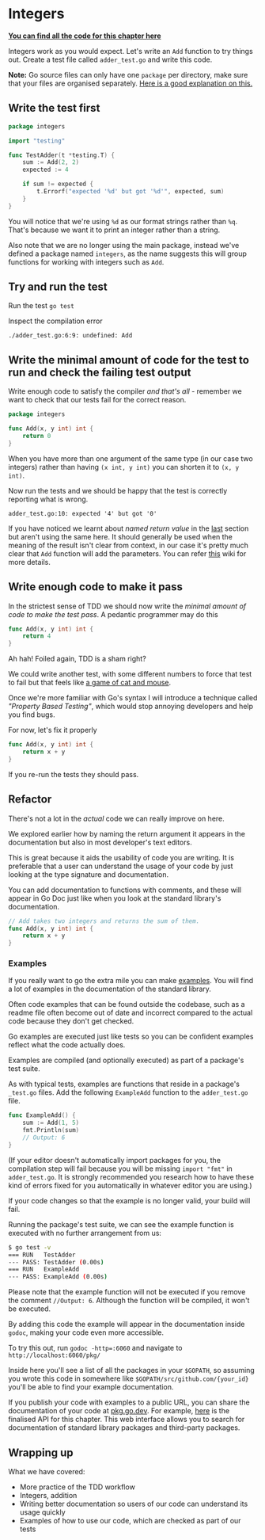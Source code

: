 # Integers

**[You can find all the code for this chapter here](https://github.com/quii/learn-go-with-tests/tree/main/integers)**

Integers work as you would expect. Let's write an `Add` function to try things out. Create a test file called `adder_test.go` and write this code.

**Note:** Go source files can only have one `package` per directory, make sure that your files are organised separately. [Here is a good explanation on this.](https://dave.cheney.net/2014/12/01/five-suggestions-for-setting-up-a-go-project)

## Write the test first

```go
package integers

import "testing"

func TestAdder(t *testing.T) {
	sum := Add(2, 2)
	expected := 4

	if sum != expected {
		t.Errorf("expected '%d' but got '%d'", expected, sum)
	}
}
```

You will notice that we're using `%d` as our format strings rather than `%q`. That's because we want it to print an integer rather than a string.

Also note that we are no longer using the main package, instead we've defined a package named `integers`, as the name suggests this will group functions for working with integers such as `Add`.

## Try and run the test

Run the test `go test`

Inspect the compilation error

`./adder_test.go:6:9: undefined: Add`

## Write the minimal amount of code for the test to run and check the failing test output

Write enough code to satisfy the compiler _and that's all_ - remember we want to check that our tests fail for the correct reason.

```go
package integers

func Add(x, y int) int {
	return 0
}
```

When you have more than one argument of the same type \(in our case two integers\) rather than having `(x int, y int)` you can shorten it to `(x, y int)`.

Now run the tests and we should be happy that the test is correctly reporting what is wrong.

`adder_test.go:10: expected '4' but got '0'`

If you have noticed we learnt about _named return value_ in the [last](hello-world.md#one...last...refactor?) section but aren't using the same here. It should generally be used when the meaning of the result isn't clear from context, in our case it's pretty much clear that `Add` function will add the parameters. You can refer [this](https://github.com/golang/go/wiki/CodeReviewComments#named-result-parameters) wiki for more details.

## Write enough code to make it pass

In the strictest sense of TDD we should now write the _minimal amount of code to make the test pass_. A pedantic programmer may do this

```go
func Add(x, y int) int {
	return 4
}
```

Ah hah! Foiled again, TDD is a sham right?

We could write another test, with some different numbers to force that test to fail but that feels like [a game of cat and mouse](https://en.m.wikipedia.org/wiki/Cat_and_mouse).

Once we're more familiar with Go's syntax I will introduce a technique called *"Property Based Testing"*, which would stop annoying developers and help you find bugs.

For now, let's fix it properly

```go
func Add(x, y int) int {
	return x + y
}
```

If you re-run the tests they should pass.

## Refactor

There's not a lot in the _actual_ code we can really improve on here.

We explored earlier how by naming the return argument it appears in the documentation but also in most developer's text editors.

This is great because it aids the usability of code you are writing. It is preferable that a user can understand the usage of your code by just looking at the type signature and documentation.

You can add documentation to functions with comments, and these will appear in Go Doc just like when you look at the standard library's documentation.

```go
// Add takes two integers and returns the sum of them.
func Add(x, y int) int {
	return x + y
}
```

### Examples

If you really want to go the extra mile you can make [examples](https://blog.golang.org/examples). You will find a lot of examples in the documentation of the standard library.

Often code examples that can be found outside the codebase, such as a readme file often become out of date and incorrect compared to the actual code because they don't get checked.

Go examples are executed just like tests so you can be confident examples reflect what the code actually does.

Examples are compiled \(and optionally executed\) as part of a package's test suite.

As with typical tests, examples are functions that reside in a package's `_test.go` files. Add the following `ExampleAdd` function to the `adder_test.go` file.

```go
func ExampleAdd() {
	sum := Add(1, 5)
	fmt.Println(sum)
	// Output: 6
}
```

(If your editor doesn't automatically import packages for you, the compilation step will fail because you will be missing `import "fmt"` in `adder_test.go`. It is strongly recommended you research how to have these kind of errors fixed for you automatically in whatever editor you are using.)

If your code changes so that the example is no longer valid, your build will fail.

Running the package's test suite, we can see the example function is executed with no further arrangement from us:

```bash
$ go test -v
=== RUN   TestAdder
--- PASS: TestAdder (0.00s)
=== RUN   ExampleAdd
--- PASS: ExampleAdd (0.00s)
```

Please note that the example function will not be executed if you remove the comment `//Output: 6`. Although the function will be compiled, it won't be executed.

By adding this code the example will appear in the documentation inside `godoc`, making your code even more accessible.

To try this out, run `godoc -http=:6060` and navigate to `http://localhost:6060/pkg/`

Inside here you'll see a list of all the packages in your `$GOPATH`, so assuming you wrote this code in somewhere like `$GOPATH/src/github.com/{your_id}` you'll be able to find your example documentation.

If you publish your code with examples to a public URL, you can share the documentation of your code at [pkg.go.dev](https://pkg.go.dev/). For example, [here](https://pkg.go.dev/github.com/quii/learn-go-with-tests/integers/v2) is the finalised API for this chapter. This web interface allows you to search for documentation of standard library packages and third-party packages.

## Wrapping up

What we have covered:

* More practice of the TDD workflow
* Integers, addition
* Writing better documentation so users of our code can understand its usage quickly
* Examples of how to use our code, which are checked as part of our tests
